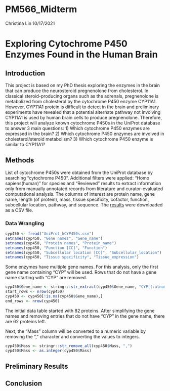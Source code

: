 PM566_Midterm
================
Christina Lin
10/17/2021

# Exploring Cytochrome P450 Enzymes Found in the Human Brain

## Introduction

This project is based on my PhD thesis exploring the enzymes in the
brain that can produce the neurosteroid pregnenolone from cholesterol.
In classical steroid-producing organs such as the adrenals, pregnenolone
is metabolized from cholesterol by the cytochrome P450 enzyme CYP11A1.
However, CYP11A1 protein is difficult to detect in the brain and
preliminary experiments have revealed that a potential alternate pathway
not involving CYP11A1 is used by human brain cells to produce
pregnenolone. Therefore, this project will analyze known cytochrome
P450s in the UniProt database to answer 3 main questions: 1) Which
cytochrome P450 enzymes are expressed in the brain? 2) Which cytochrome
P450 enzymes are involved in cholesterol/steroid metabolism? 3) Which
cytochrome P450 enzyme is similar to CYP11A1?

## Methods

List of cytochrome P450s were obtained from the UniProt database by
searching “cytochrome P450”. Additional filters were applied: “Homo
sapiens(human)” for species and “Reviewed” results to extract
information only from manually annotated records from literature and
curator-evaluated computational analysis. The columns of interest are
protein name, gene name, length (of protein), mass, tissue specificity,
cofactor, function, subcellular location, pathway, and sequence. The
[results](https://www.uniprot.org/uniprot/?query=cytochrome%20p450&fil=organism%3A%22Homo%20sapiens%20(Human)%20%5B9606%5D%22%20AND%20reviewed%3Ayes&columns=id%2Centry%20name%2Cprotein%20names%2Cgenes%2Corganism%2Clength%2Cmass%2Ccomment(TISSUE%20SPECIFICITY)%2Ccomment(COFACTOR)%2Ccomment(FUNCTION)%2Ccomment(SUBCELLULAR%20LOCATION)%2Ccomment(PATHWAY)%2Csequence&sort=score)
were downloaded as a CSV file.

### Data Wrangling

``` r
cyp450 <- fread("UniProt_hCYP450s.csv")
setnames(cyp450, "Gene names", "Gene_name")
setnames(cyp450, "Protein names", "Protein_name")
setnames(cyp450, "Function [CC]", "Function")
setnames(cyp450, "Subcellular location [CC]", "Subcellular_location")
setnames(cyp450, "Tissue specificity", "Tissue_expression")
```

Some enzymes have multiple gene names. For this analysis, only the first
gene name containing “CYP” will be used. Rows that do not have a gene
name starting with “CYP” are removed.

``` r
cyp450$Gene_name <- stringr::str_extract(cyp450$Gene_name, "CYP[[:alnum:]]+")
start_rows <- nrow(cyp450)
cyp450 <- cyp450[!is.na(cyp450$Gene_name),]
end_rows <- nrow(cyp450)
```

The initial data table started with 82 proteins. After simplifying the
gene names and removing entries that do not have “CYP” in the gene name,
there are 62 proteins left.

Next, the “Mass” column will be converted to a numeric variable by
removing the “,” character and converting the values to integers.

``` r
cyp450$Mass <- stringr::str_remove_all(cyp450$Mass, ",")
cyp450$Mass <- as.integer(cyp450$Mass)
```

## Preliminary Results

## Conclusion
